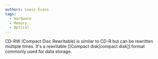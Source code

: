 ```yaml
---
authors: Lewis Evans
tags:
  - Hardware
  - Memory
  - Optical
---
```

CD-RW (Compact Disc Rewritable) is similar to CD-R but can be rewritten multiple times. It's a rewritable [[Compact disk|compact disk]] format commonly used for data storage.
